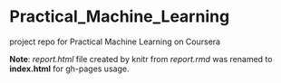 # Practical_Machine_Learning
project repo for Practical Machine Learning on Coursera

__Note__: _report.html_ file created by knitr from _report.rmd_ was renamed to __index.html__ for gh-pages usage. 
